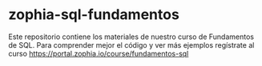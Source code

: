 # zophia-sql-fundamentos

Este repositorio contiene los materiales de nuestro curso de Fundamentos de SQL. Para comprender mejor el código y ver más ejemplos regístrate al curso https://portal.zophia.io/course/fundamentos-sql
